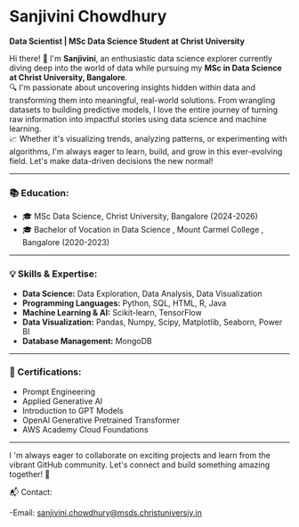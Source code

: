 # Sanjivini Chowdhury 

**Data Scientist | MSc Data Science Student at Christ University**

Hi there! 👋 I'm **Sanjivini**, an enthusiastic data science explorer currently diving deep into the world of data while pursuing my **MSc in Data Science at Christ University, Bangalore**.  
🔍 I'm passionate about uncovering insights hidden within data and transforming them into meaningful, real-world solutions. From wrangling datasets to building predictive models, I love the entire journey of turning raw information into impactful stories using data science and machine learning.  
📈 Whether it's visualizing trends, analyzing patterns, or experimenting with algorithms, I'm always eager to learn, build, and grow in this ever-evolving field. Let's make data-driven decisions the new normal!


---

### 📚 Education:
- 🎓 MSc Data Science, Christ University, Bangalore (2024-2026)
- 🎓 Bachelor of Vocation in Data Science , Mount Carmel College , Bangalore (2020-2023)

---

### 💡 Skills & Expertise:
- **Data Science:** Data Exploration, Data Analysis, Data Visualization  
- **Programming Languages:** Python, SQL, HTML, R, Java  
- **Machine Learning & AI:** Scikit-learn, TensorFlow  
- **Data Visualization:** Pandas, Numpy, Scipy, Matplotlib, Seaborn, Power BI  
- **Database Management:** MongoDB 

---

### 🏅 Certifications:
- Prompt Engineering
- Applied Generative AI 
- Introduction to GPT Models
- OpenAI Generative Pretrained Transformer
- AWS Academy Cloud Foundations

---
I 'm always eager to collaborate on exciting projects and learn from the vibrant GitHub community. Let's connect and build something amazing together! 🌟

📬 Contact:

-Email: sanjivini.chowdhury@msds.christuniversiy.in

